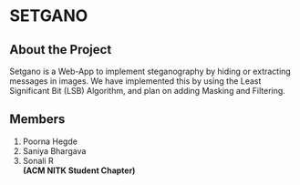 # SETGANO
## About the Project
Setgano is a Web-App to implement steganography by hiding or extracting messages in images. We have implemented this by using the Least Significant Bit (LSB) Algorithm, and plan on adding Masking and Filtering. 
## Members
1. Poorna Hegde
2. Saniya Bhargava
3. Sonali R  
**(ACM NITK Student Chapter)**
